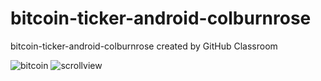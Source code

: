 # bitcoin-ticker-android-colburnrose
bitcoin-ticker-android-colburnrose created by GitHub Classroom

![bitcoin](https://user-images.githubusercontent.com/18252179/27509598-70becd78-58c6-11e7-9ef2-0bdcba7a7897.PNG)
![scrollview](https://user-images.githubusercontent.com/18252179/27509602-738f80b0-58c6-11e7-9803-cb7562004b4f.PNG)

